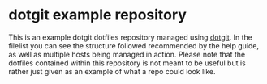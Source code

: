 # dotgit example repository

This is an example dotgit dotfiles repository managed using
[dotgit](https://github.com/kobus-v-schoor/dotgit). In the filelist you can see
the structure followed recommended by the help guide, as well as multiple hosts
being managed in action. Please note that the dotfiles contained within this
repository is not meant to be useful but is rather just given as an example of
what a repo could look like.
